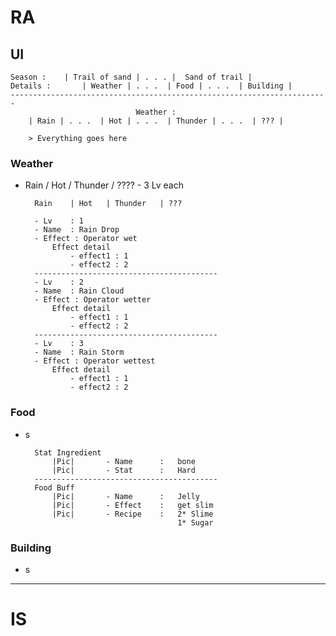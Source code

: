 # RA


## UI
    Season :    | Trail of sand | . . . |  Sand of trail |
    Details :       | Weather | . . .  | Food | . . .  | Building |
    -----------------------------------------------------------------------
                                Weather : 
        | Rain | . . .  | Hot | . . .  | Thunder | . . .  | ??? |

        > Everything goes here


### **Weather** 
- Rain / Hot / Thunder / ???? - 3 Lv each

        Rain    | Hot   | Thunder   | ???

        - Lv    : 1
        - Name  : Rain Drop
        - Effect : Operator wet
            Effect detail
                - effect1 : 1
                - effect2 : 2
        -----------------------------------------
        - Lv    : 2
        - Name  : Rain Cloud
        - Effect : Operator wetter
            Effect detail
                - effect1 : 1
                - effect2 : 2
        -----------------------------------------
        - Lv    : 3
        - Name  : Rain Storm
        - Effect : Operator wettest
            Effect detail
                - effect1 : 1
                - effect2 : 2

### **Food**
- s

        Stat Ingredient
            |Pic|       - Name      :   bone
            |Pic|       - Stat      :   Hard
        -----------------------------------------    
        Food Buff
            |Pic|       - Name      :   Jelly
            |Pic|       - Effect    :   get slim
            |Pic|       - Recipe    :   2* Slime
                                        1* Sugar


### **Building**

- s
        
---

# IS